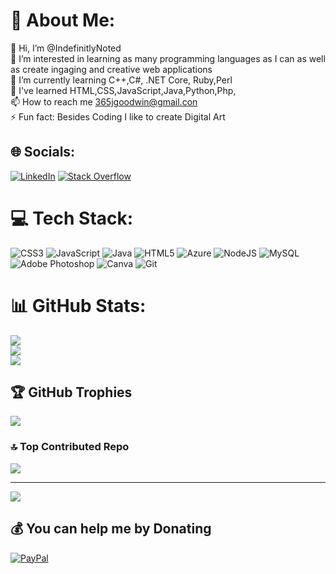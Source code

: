 # 💫 About Me:
👋 Hi, I’m @IndefinitlyNoted<br>👀 I’m interested in learning as many programming languages as I can as well as create ingaging and creative web applications<br>🌱 I’m currently learning C++,C#, .NET Core, Ruby,Perl<br>🏫 I've learned HTML,CSS,JavaScript,Java,Python,Php,<br>📫 How to reach me 365jgoodwin@gmail.con<br>⚡ Fun fact: Besides Coding I like to create Digital Art


## 🌐 Socials:
[![LinkedIn](https://img.shields.io/badge/LinkedIn-%230077B5.svg?logo=linkedin&logoColor=white)](https://linkedin.com/in/jahmyagoodwin) [![Stack Overflow](https://img.shields.io/badge/-Stackoverflow-FE7A16?logo=stack-overflow&logoColor=white)](https://stackoverflow.com/users/IndefinitlyNoted) 

# 💻 Tech Stack:
![CSS3](https://img.shields.io/badge/css3-%231572B6.svg?style=for-the-badge&logo=css3&logoColor=white) ![JavaScript](https://img.shields.io/badge/javascript-%23323330.svg?style=for-the-badge&logo=javascript&logoColor=%23F7DF1E) ![Java](https://img.shields.io/badge/java-%23ED8B00.svg?style=for-the-badge&logo=openjdk&logoColor=white) ![HTML5](https://img.shields.io/badge/html5-%23E34F26.svg?style=for-the-badge&logo=html5&logoColor=white) ![Azure](https://img.shields.io/badge/azure-%230072C6.svg?style=for-the-badge&logo=microsoftazure&logoColor=white) ![NodeJS](https://img.shields.io/badge/node.js-6DA55F?style=for-the-badge&logo=node.js&logoColor=white) ![MySQL](https://img.shields.io/badge/mysql-4479A1.svg?style=for-the-badge&logo=mysql&logoColor=white) ![Adobe Photoshop](https://img.shields.io/badge/adobe%20photoshop-%2331A8FF.svg?style=for-the-badge&logo=adobe%20photoshop&logoColor=white) ![Canva](https://img.shields.io/badge/Canva-%2300C4CC.svg?style=for-the-badge&logo=Canva&logoColor=white) ![Git](https://img.shields.io/badge/git-%23F05033.svg?style=for-the-badge&logo=git&logoColor=white)
# 📊 GitHub Stats:
![](https://github-readme-stats.vercel.app/api?username=IndefinitlyNoted&theme=dark&hide_border=false&include_all_commits=false&count_private=false)<br/>
![](https://github-readme-streak-stats.herokuapp.com/?user=IndefinitlyNoted&theme=dark&hide_border=false)<br/>
![](https://github-readme-stats.vercel.app/api/top-langs/?username=IndefinitlyNoted&theme=dark&hide_border=false&include_all_commits=false&count_private=false&layout=compact)

## 🏆 GitHub Trophies
![](https://github-profile-trophy.vercel.app/?username=IndefinitlyNoted&theme=juicyfresh&no-frame=true&no-bg=false&margin-w=4)

### 🔝 Top Contributed Repo
![](https://github-contributor-stats.vercel.app/api?username=IndefinitlyNoted&limit=5&theme=dark&combine_all_yearly_contributions=true)

---
[![](https://visitcount.itsvg.in/api?id=IndefinitlyNoted&icon=5&color=3)](https://visitcount.itsvg.in)

  ## 💰 You can help me by Donating
  [![PayPal](https://img.shields.io/badge/PayPal-00457C?style=for-the-badge&logo=paypal&logoColor=white)](https://www.paypal.com/donate/?hosted_button_id=NCLV5TYF3STXW) 

  
<!-- Proudly created with GPRM ( https://gprm.itsvg.in ) -->
<!---
IndefinitlyNoted/IndefinitlyNoted is a ✨ special ✨ repository because its `README.md` (this file) appears on your GitHub profile.
You can click the Preview link to take a look at your changes.
--->

